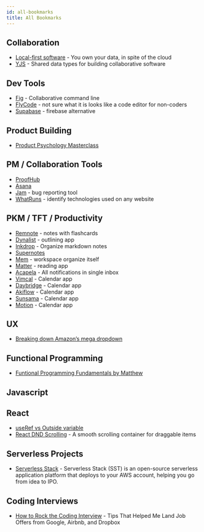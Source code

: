```yaml
---
id: all-bookmarks
title: All Bookmarks
---
```


## Collaboration
- [Local-first software](https://www.inkandswitch.com/local-first) - You own your data, in spite of the cloud
- [YJS](https://github.com/yjs/yjs) - Shared data types for building collaborative software

## Dev Tools
- [Fig](https://fig.io/) - Collaborative command line
- [FlyCode](https://www.flycode.com/) - not sure what it is looks like a code editor for non-coders
- [Supabase](https://supabase.com/) - firebase alternative

## Product Building
- [Product Psychology Masterclass](https://growth.design/course)

## PM / Collaboration Tools
- [ProofHub](https://www.proofhub.com/)
- [Asana](https://asana.com/)
- [Jam](https://jam.dev/) - bug reporting tool
- [WhatRuns](https://www.whatruns.com/) - identify technologies used on any website

## PKM / TFT / Productivity
- [Remnote](https://remnote.com/) - notes with flashcards
- [Dynalist](https://dynalist.io/) - outlining app
- [Inkdrop](https://www.inkdrop.app/) - Organize markdown notes
- [Supernotes](https://supernotes.app/)
- [Mem](https://get.mem.ai/) - workspace organize itself
- [Matter](https://hq.getmatter.app/) - reading app
- [Acapela](https://acapela.com/) - All notifications in single inbox
- [Vimcal](https://www.vimcal.com/) - Calendar app
- [Daybridge](https://daybridge.com/) - Calendar app
- [Akiflow](https://akiflow.com/) - Calendar app
- [Sunsama](https://get.sunsama.com/) - Calendar app
- [Motion](https://www.usemotion.com/) - Calendar app

## UX 
- [Breaking down Amazon’s mega dropdown](https://bjk5.com/post/44698559168/breaking-down-amazons-mega-dropdown) 

## Functional Programming
- [Funtional Programming Fundamentals by Matthew](https://www.matthewgerstman.com/tech/functional-programming-fundamentals/)

## Javascript

## React
- [useRef vs Outside variable](https://markoskon.com/the-difference-between-refs-and-variables/) 
- [React DND Scrolling](https://github.com/TechStark/react-dnd-scrolling) - A smooth scrolling container for draggable items

## Serverless Projects
- [Serverless Stack](https://serverless-stack.com/) - Serverless Stack (SST) is an open-source serverless application platform that deploys to your AWS account, helping you go from idea to IPO.

## Coding Interviews 
- [How to Rock the Coding Interview](https://www.freecodecamp.org/news/coding-interviews-for-dummies-5e048933b82b/) - Tips That Helped Me Land Job Offers from Google, Airbnb, and Dropbox

